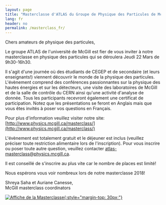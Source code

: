 ```yaml
---
layout: page
title: "Masterclasse d'ATLAS du Groupe de Physique des Particules de McGill"
lang: fr
header: no
permalink: /masterclass_fr/
---
```


Chers amateurs de physique des particules, 

Le groupe ATLAS de l'université de McGill est fier de vous inviter à notre masterclasse en physique des particules qui se déroulera Jeudi 22 Mars de 9h30-16h30. 

Il s'agit d'une journée où des étudiants de CEGEP et de secondaire (et leurs enseignants!) viennent découvrir le monde de la physique des particules. L'évènement comprend des conférences passionnantes sur la physique des hautes énergies et sur les détecteurs, une visite des laboratoires de McGill  et de la salle de contrôle du CERN ainsi qu'une activité d'analyse de donnée. Tous les participants recevront également une certificat de participation. Notez que les présentations se feront en Anglais mais que vous êtes invités à poser vos questions en Français. 

Pour plus d'information veuillez visiter notre site: [http://www.physics.mcgill.ca/masterclass/](http://www.physics.mcgill.ca/masterclass/)

L'évènement est totalement gratuit et le déjeuner est inclus (veuillez préciser toute restriction alimentaire lors de l'inscription). Pour vous inscrire ou poser toute autre question, veuillez contacter [atlas-masterclass@physics.mcgill.ca](mailto:atlas-masterclass@physics.mcgill.ca).

Il est conseillé de s'inscrire au plus vite car le nombre de places est limité! 

Nous espérons vous voir nombreux lors de notre masterclasse 2018! 

Shreya Saha et Auriane Canesse,<br/>
McGill masterclass coordinators

[![Affiche de la Masterclasse](http://www.physics.mcgill.ca/~outreach/images/masterclass2018.png "Affiche de la Masterclasse"){:style="margin-top: 30px;"}](http://www.physics.mcgill.ca/~outreach/images/masterclass2018.png)
